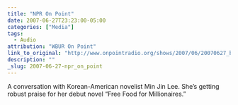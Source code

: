 ```yaml
---
title: "NPR On Point"
date: 2007-06-27T23:23:00-05:00
categories: ["Media"]
tags:
  - Audio
attribution: "WBUR On Point"
link_to_original: "http://www.onpointradio.org/shows/2007/06/20070627_b_main.asp"
description: ""
_slug: 2007-06-27-npr_on_point
---
```


A conversation with Korean-American novelist Min Jin Lee. She’s getting robust praise for her debut novel “Free Food for Millionaires.”
